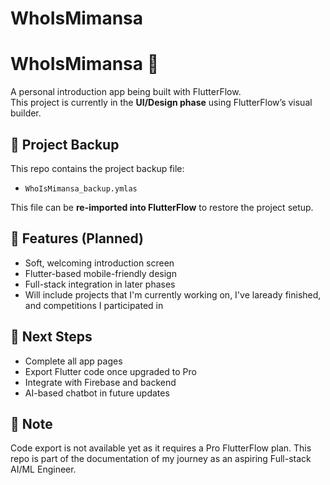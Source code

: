 # WhoIsMimansa
# WhoIsMimansa 🌸

A personal introduction app being built with FlutterFlow.  
This project is currently in the **UI/Design phase** using FlutterFlow’s visual builder.

## 📂 Project Backup
This repo contains the project backup file:
- `WhoIsMimansa_backup.ymlas`

This file can be **re-imported into FlutterFlow** to restore the project setup.

## 🎨 Features (Planned)
- Soft, welcoming introduction screen
- Flutter-based mobile-friendly design
- Full-stack integration in later phases
- Will include projects that I'm currently working on, I've laready finished, and competitions I participated in

## 🔄 Next Steps
- Complete all app pages
- Export Flutter code once upgraded to Pro
- Integrate with Firebase and backend
- AI-based chatbot in future updates

## 📌 Note
Code export is not available yet as it requires a Pro FlutterFlow plan. This repo is part of the documentation of my journey as an aspiring Full-stack AI/ML Engineer.


